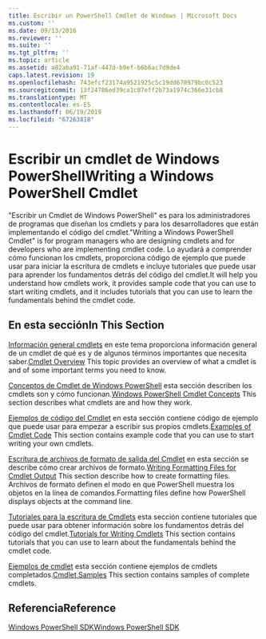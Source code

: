 ```yaml
---
title: Escribir un PowerShell Cmdlet de Windows | Microsoft Docs
ms.custom: ''
ms.date: 09/13/2016
ms.reviewer: ''
ms.suite: ''
ms.tgt_pltfrm: ''
ms.topic: article
ms.assetid: a82aba91-71af-447d-b9ef-b6b6ac7d9de4
caps.latest.revision: 19
ms.openlocfilehash: 743efcf23174a9521925c5c19dd670979bc0c523
ms.sourcegitcommit: 13f24786ed39ca1c07eff2b73a1974c366e31cb8
ms.translationtype: MT
ms.contentlocale: es-ES
ms.lasthandoff: 06/19/2019
ms.locfileid: "67263818"
---
```

# <a name="writing-a-windows-powershell-cmdlet"></a><span data-ttu-id="2942e-102">Escribir un cmdlet de Windows PowerShell</span><span class="sxs-lookup"><span data-stu-id="2942e-102">Writing a Windows PowerShell Cmdlet</span></span>

<span data-ttu-id="2942e-103">"Escribir un Cmdlet de Windows PowerShell" es para los administradores de programas que diseñan los cmdlets y para los desarrolladores que están implementando el código del cmdlet.</span><span class="sxs-lookup"><span data-stu-id="2942e-103">"Writing a Windows PowerShell Cmdlet" is for program managers who are designing cmdlets and for developers who are implementing cmdlet code.</span></span> <span data-ttu-id="2942e-104">Lo ayudará a comprender cómo funcionan los cmdlets, proporciona código de ejemplo que puede usar para iniciar la escritura de cmdlets e incluye tutoriales que puede usar para aprender los fundamentos detrás del código del cmdlet.</span><span class="sxs-lookup"><span data-stu-id="2942e-104">It will help you understand how cmdlets work, it provides sample code that you can use to start writing cmdlets, and it includes tutorials that you can use to learn the fundamentals behind the cmdlet code.</span></span>

## <a name="in-this-section"></a><span data-ttu-id="2942e-105">En esta sección</span><span class="sxs-lookup"><span data-stu-id="2942e-105">In This Section</span></span>

<span data-ttu-id="2942e-106">[Información general cmdlets](./cmdlet-overview.md) en este tema proporciona información general de un cmdlet de qué es y de algunos términos importantes que necesita saber.</span><span class="sxs-lookup"><span data-stu-id="2942e-106">[Cmdlet Overview](./cmdlet-overview.md) This topic provides an overview of what a cmdlet is and of some important terms you need to know.</span></span>

<span data-ttu-id="2942e-107">[Conceptos de Cmdlet de Windows PowerShell](./windows-powershell-cmdlet-concepts.md) esta sección describen los cmdlets son y cómo funcionan.</span><span class="sxs-lookup"><span data-stu-id="2942e-107">[Windows PowerShell Cmdlet Concepts](./windows-powershell-cmdlet-concepts.md) This section describes what cmdlets are and how they work.</span></span>

<span data-ttu-id="2942e-108">[Ejemplos de código del Cmdlet](./examples-of-cmdlet-code.md) en esta sección contiene código de ejemplo que puede usar para empezar a escribir sus propios cmdlets.</span><span class="sxs-lookup"><span data-stu-id="2942e-108">[Examples of Cmdlet Code](./examples-of-cmdlet-code.md) This section contains example code that you can use to start writing your own cmdlets.</span></span>

<span data-ttu-id="2942e-109">[Escritura de archivos de formato de salida del Cmdlet](../format/writing-a-powershell-formatting-file.md) en esta sección se describe cómo crear archivos de formato.</span><span class="sxs-lookup"><span data-stu-id="2942e-109">[Writing Formatting Files for Cmdlet Output](../format/writing-a-powershell-formatting-file.md) This section describe how to create formatting files.</span></span> <span data-ttu-id="2942e-110">Archivos de formato definen el modo en que PowerShell muestra los objetos en la línea de comandos.</span><span class="sxs-lookup"><span data-stu-id="2942e-110">Formatting files define how PowerShell displays objects at the command line.</span></span>

<span data-ttu-id="2942e-111">[Tutoriales para la escritura de Cmdlets](./tutorials-for-writing-cmdlets.md) esta sección contiene tutoriales que puede usar para obtener información sobre los fundamentos detrás del código del cmdlet.</span><span class="sxs-lookup"><span data-stu-id="2942e-111">[Tutorials for Writing Cmdlets](./tutorials-for-writing-cmdlets.md) This section contains tutorials that you can use to learn about the fundamentals behind the cmdlet code.</span></span>

<span data-ttu-id="2942e-112">[Ejemplos de cmdlet](./cmdlet-samples.md) esta sección contiene ejemplos de cmdlets completados.</span><span class="sxs-lookup"><span data-stu-id="2942e-112">[Cmdlet Samples](./cmdlet-samples.md) This section contains samples of complete cmdlets.</span></span>

## <a name="reference"></a><span data-ttu-id="2942e-113">Referencia</span><span class="sxs-lookup"><span data-stu-id="2942e-113">Reference</span></span>

[<span data-ttu-id="2942e-114">Windows PowerShell SDK</span><span class="sxs-lookup"><span data-stu-id="2942e-114">Windows PowerShell SDK</span></span>](../windows-powershell-reference.md)

